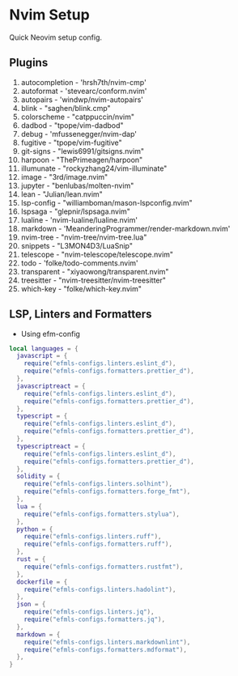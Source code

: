 # Nvim Setup

Quick Neovim setup config.

## Plugins

01. autocompletion - 'hrsh7th/nvim-cmp'
02. autoformat - 'stevearc/conform.nvim'
03. autopairs - 'windwp/nvim-autopairs'
04. blink - "saghen/blink.cmp"
05. colorscheme - "catppuccin/nvim"
06. dadbod - "tpope/vim-dadbod"
07. debug - 'mfussenegger/nvim-dap'
08. fugitive - "tpope/vim-fugitive"
09. git-signs - "lewis6991/gitsigns.nvim"
10. harpoon - "ThePrimeagen/harpoon"
11. illumunate - "rockyzhang24/vim-illuminate"
12. image - "3rd/image.nvim"
13. jupyter - "benlubas/molten-nvim"
14. lean - "Julian/lean.nvim"
15. lsp-config - "williamboman/mason-lspconfig.nvim"
16. lspsaga - "glepnir/lspsaga.nvim"
17. lualine - 'nvim-lualine/lualine.nvim'
18. markdown - 'MeanderingProgrammer/render-markdown.nvim'
19. nvim-tree - "nvim-tree/nvim-tree.lua"
20. snippets - "L3MON4D3/LuaSnip"
21. telescope - "nvim-telescope/telescope.nvim"
22. todo - 'folke/todo-comments.nvim'
23. transparent - "xiyaowong/transparent.nvim"
24. treesitter - "nvim-treesitter/nvim-treesitter"
25. which-key - "folke/which-key.nvim"

## LSP, Linters and Formatters

- Using efm-config

```lua
local languages = {
  javascript = {
    require("efmls-configs.linters.eslint_d"),
    require("efmls-configs.formatters.prettier_d"),
  },
  javascriptreact = {
    require("efmls-configs.linters.eslint_d"),
    require("efmls-configs.formatters.prettier_d"),
  },
  typescript = {
    require("efmls-configs.linters.eslint_d"),
    require("efmls-configs.formatters.prettier_d"),
  },
  typescriptreact = {
    require("efmls-configs.linters.eslint_d"),
    require("efmls-configs.formatters.prettier_d"),
  },
  solidity = {
    require("efmls-configs.linters.solhint"),
    require("efmls-configs.formatters.forge_fmt"),
  },
  lua = {
    require("efmls-configs.formatters.stylua"),
  },
  python = {
    require("efmls-configs.linters.ruff"),
    require("efmls-configs.formatters.ruff"),
  },
  rust = {
    require("efmls-configs.formatters.rustfmt"),
  },
  dockerfile = {
    require("efmls-configs.linters.hadolint"),
  },
  json = {
    require("efmls-configs.linters.jq"),
    require("efmls-configs.formatters.jq"),
  },
  markdown = {
    require("efmls-configs.linters.markdownlint"),
    require("efmls-configs.formatters.mdformat"),
  },
}
```
